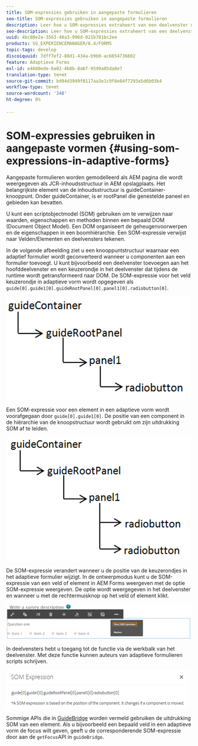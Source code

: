 ```yaml
---
title: SOM-expressies gebruiken in aangepaste formulieren
seo-title: SOM-expressies gebruiken in aangepaste formulieren
description: Leer hoe u SOM-expressies extraheert van een deelvenster met een adaptieve vorm.
seo-description: Leer hoe u SOM-expressies extraheert van een deelvenster met een adaptieve vorm.
uuid: 4bc80e2a-3563-48a3-996d-021b701bc2ee
products: SG_EXPERIENCEMANAGER/6.4/FORMS
topic-tags: develop
discoiquuid: 7dff7ef2-80d1-434a-b9b0-ac6654736602
feature: Adaptieve Forms
exl-id: e4680ede-6a02-4b8b-8a6f-9599a05da8e7
translation-type: tm+mt
source-git-commit: bd94d3949f0117aa3e1c9f0e84f7293a5d6b03b4
workflow-type: tm+mt
source-wordcount: '348'
ht-degree: 0%

---
```


# SOM-expressies gebruiken in aangepaste vormen {#using-som-expressions-in-adaptive-forms}

Aangepaste formulieren worden gemodelleerd als AEM pagina die wordt weergegeven als JCR-inhoudsstructuur in AEM opslagplaats. Het belangrijkste element van de inhoudsstructuur is guideContainer-knooppunt. Onder guideContainer, is er rootPanel die genestelde paneel en gebieden kan bevatten.

U kunt een scriptobjectmodel (SOM) gebruiken om te verwijzen naar waarden, eigenschappen en methoden binnen een bepaald DOM (Document Object Model). Een DOM organiseert de geheugenvoorwerpen en de eigenschappen in een boomhiërarchie. Een SOM-expressie verwijst naar Velden/Elementen en deelvensters tekenen.

In de volgende afbeelding ziet u een knooppuntstructuur waarnaar een adaptief formulier wordt geconverteerd wanneer u componenten aan een formulier toevoegt. U kunt bijvoorbeeld een deelvenster toevoegen aan het hoofddeelvenster en een keuzerondje in het deelvenster dat tijdens de runtime wordt getransformeerd naar DOM. De SOM-expressie voor het veld keuzerondje in adaptieve vorm wordt opgegeven als `guide[0].guide1[0].guideRootPanel[0].panel1[0].radiobutton[0]`.

![DOM-structuur](assets/hierarchy-1.png)

Een SOM-expressie voor een element in een adaptieve vorm wordt voorafgegaan door `guide[0].guide1[0]`. De positie van een component in de hiërarchie van de knoopstructuur wordt gebruikt om zijn uitdrukking SOM af te leiden.

![DOM-structuur met twee keuzerondjes](assets/hierarchy_radio_button.png)

De SOM-expressie verandert wanneer u de positie van de keuzerondjes in het adaptieve formulier wijzigt. In de ontwerpmodus kunt u de SOM-expressie van een veld of element in AEM Forms weergeven met de optie SOM-expressie weergeven. De optie wordt weergegeven in het deelvenster en wanneer u met de rechtermuisknop op het veld of element klikt.

![SOM-expressies extraheren in een adaptieve vorm](assets/som-expressions.png)

In deelvensters hebt u toegang tot de functie via de werkbalk van het deelvenster. Met deze functie kunnen auteurs van adaptieve formulieren scripts schrijven.

![SOM-expressies extraheren met de werkbalk van het deelvenster](assets/som-expression.png)

Sommige APIs die in [GuideBridge](https://helpx.adobe.com/aem-forms/6/javascript-api/GuideBridge.md) worden vermeld gebruiken de uitdrukking SOM van een element. Als u bijvoorbeeld een bepaald veld in een adaptieve vorm de focus wilt geven, geeft u de corresponderende SOM-expressie door aan de `getFocus`API in `guideBridge`.
